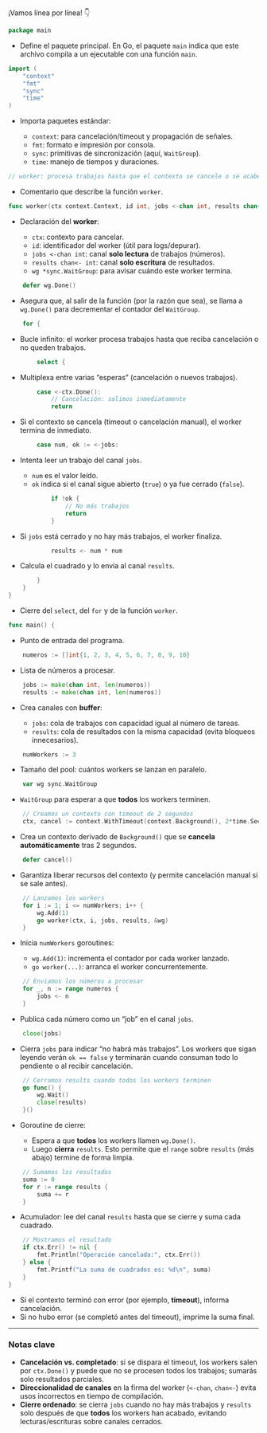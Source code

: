 ¡Vamos línea por línea! 👇

```go
package main
```

* Define el paquete principal. En Go, el paquete `main` indica que este archivo compila a un ejecutable con una función `main`.

```go
import (
	"context"
	"fmt"
	"sync"
	"time"
)
```

* Importa paquetes estándar:

  * `context`: para cancelación/timeout y propagación de señales.
  * `fmt`: formato e impresión por consola.
  * `sync`: primitivas de sincronización (aquí, `WaitGroup`).
  * `time`: manejo de tiempos y duraciones.

```go
// worker: procesa trabajos hasta que el contexto se cancele o se acaben
```

* Comentario que describe la función `worker`.

```go
func worker(ctx context.Context, id int, jobs <-chan int, results chan<- int, wg *sync.WaitGroup) {
```

* Declaración del **worker**:

  * `ctx`: contexto para cancelar.
  * `id`: identificador del worker (útil para logs/depurar).
  * `jobs <-chan int`: canal **solo lectura** de trabajos (números).
  * `results chan<- int`: canal **solo escritura** de resultados.
  * `wg *sync.WaitGroup`: para avisar cuándo este worker termina.

```go
	defer wg.Done()
```

* Asegura que, al salir de la función (por la razón que sea), se llama a `wg.Done()` para decrementar el contador del `WaitGroup`.

```go
	for {
```

* Bucle infinito: el worker procesa trabajos hasta que reciba cancelación o no queden trabajos.

```go
		select {
```

* Multiplexa entre varias “esperas” (cancelación o nuevos trabajos).

```go
		case <-ctx.Done():
			// Cancelación: salimos inmediatamente
			return
```

* Si el contexto se cancela (timeout o cancelación manual), el worker termina de inmediato.

```go
		case num, ok := <-jobs:
```

* Intenta leer un trabajo del canal `jobs`.

  * `num` es el valor leído.
  * `ok` indica si el canal sigue abierto (`true`) o ya fue cerrado (`false`).

```go
			if !ok {
				// No más trabajos
				return
			}
```

* Si `jobs` está cerrado y no hay más trabajos, el worker finaliza.

```go
			results <- num * num
```

* Calcula el cuadrado y lo envía al canal `results`.

```go
		}
	}
}
```

* Cierre del `select`, del `for` y de la función `worker`.

```go
func main() {
```

* Punto de entrada del programa.

```go
	numeros := []int{1, 2, 3, 4, 5, 6, 7, 8, 9, 10}
```

* Lista de números a procesar.

```go
	jobs := make(chan int, len(numeros))
	results := make(chan int, len(numeros))
```

* Crea canales con **buffer**:

  * `jobs`: cola de trabajos con capacidad igual al número de tareas.
  * `results`: cola de resultados con la misma capacidad (evita bloqueos innecesarios).

```go
	numWorkers := 3
```

* Tamaño del pool: cuántos workers se lanzan en paralelo.

```go
	var wg sync.WaitGroup
```

* `WaitGroup` para esperar a que **todos** los workers terminen.

```go
	// Creamos un contexto con timeout de 2 segundos
	ctx, cancel := context.WithTimeout(context.Background(), 2*time.Second)
```

* Crea un contexto derivado de `Background()` que se **cancela automáticamente** tras 2 segundos.

```go
	defer cancel()
```

* Garantiza liberar recursos del contexto (y permite cancelación manual si se sale antes).

```go
	// Lanzamos los workers
	for i := 1; i <= numWorkers; i++ {
		wg.Add(1)
		go worker(ctx, i, jobs, results, &wg)
	}
```

* Inicia `numWorkers` goroutines:

  * `wg.Add(1)`: incrementa el contador por cada worker lanzado.
  * `go worker(...)`: arranca el worker concurrentemente.

```go
	// Enviamos los números a procesar
	for _, n := range numeros {
		jobs <- n
	}
```

* Publica cada número como un “job” en el canal `jobs`.

```go
	close(jobs)
```

* Cierra `jobs` para indicar “no habrá más trabajos”.
  Los workers que sigan leyendo verán `ok == false` y terminarán cuando consuman todo lo pendiente o al recibir cancelación.

```go
	// Cerramos results cuando todos los workers terminen
	go func() {
		wg.Wait()
		close(results)
	}()
```

* Goroutine de cierre:

  * Espera a que **todos** los workers llamen `wg.Done()`.
  * Luego **cierra** `results`.
    Esto permite que el `range` sobre `results` (más abajo) termine de forma limpia.

```go
	// Sumamos los resultados
	suma := 0
	for r := range results {
		suma += r
	}
```

* Acumulador: lee del canal `results` hasta que se cierre y suma cada cuadrado.

```go
	// Mostramos el resultado
	if ctx.Err() != nil {
		fmt.Println("Operación cancelada:", ctx.Err())
	} else {
		fmt.Printf("La suma de cuadrados es: %d\n", suma)
	}
}
```

* Si el contexto terminó con error (por ejemplo, **timeout**), informa cancelación.
* Si no hubo error (se completó antes del timeout), imprime la suma final.

---

### Notas clave

* **Cancelación vs. completado**: si se dispara el timeout, los workers salen por `ctx.Done()` y puede que no se procesen todos los trabajos; sumarás solo resultados parciales.
* **Direccionalidad de canales** en la firma del worker (`<-chan`, `chan<-`) evita usos incorrectos en tiempo de compilación.
* **Cierre ordenado**: se cierra `jobs` cuando no hay más trabajos y `results` solo después de que **todos** los workers han acabado, evitando lecturas/escrituras sobre canales cerrados.
